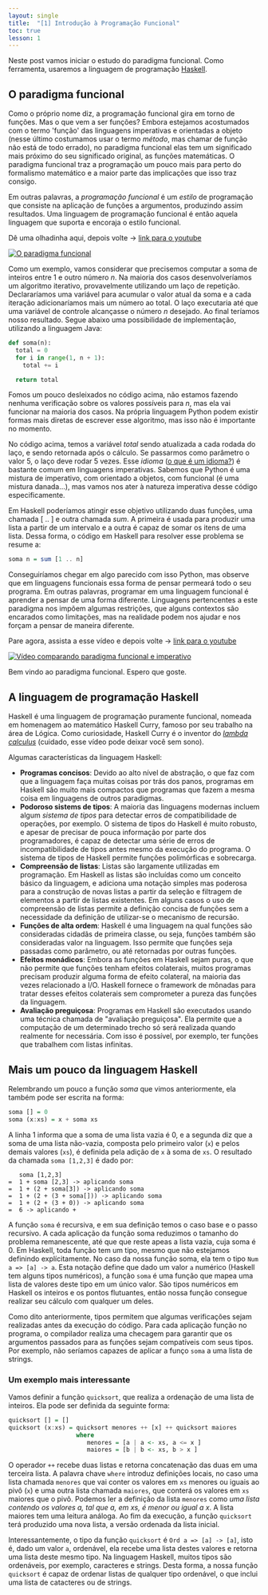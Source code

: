 ```yaml
---
layout: single
title:  "[1] Introdução à Programação Funcional"
toc: true
lesson: 1
---
```


Neste post vamos iniciar o estudo do paradigma funcional. Como ferramenta, usaremos a linguagem de programação [Haskell](https://www.haskell.org/).


## O paradigma funcional

Como o próprio nome diz, a programação funcional gira em torno de funções. Mas o que vem a ser funções? Embora estejamos acostumados com o termo 'função' das linguagens imperativas e orientadas a objeto (nesse último costumamos usar o termo *método*, mas chamar de função não está de todo errado), no paradigma funcional elas tem um significado mais próximo do seu significado original, as funções matemáticas. O paradigma funcional traz a programação um pouco mais para perto do formalismo matemático e a maior parte das implicações que isso traz consigo.

Em outras palavras, a *programação funcional* é um *estilo* de programação que consiste na aplicação de funções a argumentos, produzindo assim resultados. Uma linguagem de programação funcional é então aquela linguagem que suporta e encoraja o estilo funcional.

Dê uma olhadinha aqui, depois volte -> [link para o youtube](https://www.youtube.com/watch?v=LnX3B9oaKzw)

[![O paradigma funcional](https://img.youtube.com/vi/LnX3B9oaKzw/0.jpg)](https://www.youtube.com/watch?v=LnX3B9oaKzw)

Como um exemplo, vamos considerar que precisemos computar a soma de inteiros entre 1 e outro número *n*. Na maioria dos casos desenvolveríamos um algoritmo iterativo, provavelmente utilizando um laço de repetição. Declararíamos uma variável para acumular o valor atual da soma e a cada iteração adicionaríamos mais um número ao total. O laço executaria até que uma variável de controle alcançasse o número *n* desejado. Ao final teríamos nosso resultado. Segue abaixo uma possibilidade de implementação, utilizando a linguagem Java:

```python
def soma(n):
  total = 0
  for i in range(1, n + 1):
    total += i

  return total
```

Fomos um pouco desleixados no código acima, não estamos fazendo nenhuma verificação sobre os valores possíveis para *n*, mas ela vai funcionar na maioria dos casos. Na própria linguagem Python podem existir formas mais diretas de escrever esse algoritmo, mas isso não é importante no momento.

No código acima, temos a variável *total* sendo atualizada a cada rodada do laço, e sendo retornada após o cálculo. Se passarmos como parâmetro o valor 5, o laço deve rodar 5 vezes. Esse *idioma* ([o que é um idioma?](https://stackoverflow.com/questions/302459/what-is-a-programming-idiom)) é bastante comum em linguagens imperativas. Sabemos que Python é uma mistura de imperativo, com orientado a objetos, com funcional (é uma mistura danada...), mas vamos nos ater à natureza imperativa desse código especificamente.

Em Haskell poderíamos atingir esse objetivo utilizando duas funções, uma chamada [ .. ] e outra chamada *sum*. A primeira é usada para produzir uma lista a partir de um intervalo e a outra é capaz de somar os itens de uma lista. Dessa forma, o código em Haskell para resolver esse problema se resume a:

```haskell
soma n = sum [1 .. n]
```

Conseguiríamos chegar em algo parecido com isso Python, mas observe que em linguagens funcionais essa forma de pensar permeará todo o seu programa. Em outras palavras, programar em uma linguagem funcional é aprender a pensar de uma forma diferente. Linguagens pertencentes a este paradigma nos impõem algumas restrições, que alguns contextos são encarados como limitações, mas na realidade podem nos ajudar e nos forçam a pensar de maneira diferente.

Pare agora, assista a esse vídeo e depois volte -> [link para o youtube](https://www.youtube.com/watch?v=sqV3pL5x8PI)

[![Vídeo comparando paradigma funcional e imperativo](https://img.youtube.com/vi/sqV3pL5x8PI/0.jpg)](https://www.youtube.com/watch?v=sqV3pL5x8PI)

Bem vindo ao paradigma funcional. Espero que goste.

## A linguagem de programação Haskell

Haskell é uma linguagem de programação puramente funcional, nomeada em homenagem ao matemático Haskell Curry, famoso por seu trabalho na área de Lógica. Como curiosidade, Haskell Curry é o inventor do [*lambda calculus*](https://www.youtube.com/watch?v=eis11j_iGMs) (cuidado, esse vídeo pode deixar você sem sono).

Algumas características da linguagem Haskell:
+ **Programas concisos**: Devido ao alto nível de abstração, o que faz com que a linguagem faça muitas coisas por trás dos panos, programas em Haskell são muito mais compactos que programas que fazem a mesma coisa em linguagens de outros paradigmas.
+ **Podoroso sistems de tipos**: A maioria das linguagens modernas incluem algum *sistema de tipos* para detectar erros de compatibilidade de operações, por exemplo. O sistema de tipos do Haskell é muito robusto, e apesar de precisar de pouca informação por parte dos programadores, é capaz de detectar uma série de erros de incompatibilidade de tipos antes mesmo da execução do programa. O sistema de tipos de Haskell permite funções polimórficas e sobrecarga.
+ **Compreensão de listas**: Listas são largamente utilizadas em programação. Em Haskell as listas são incluídas como um conceito básico da linguagem, e adiciona uma notação simples mas poderosa para a construção de novas listas a partir da seleção e filtragem de elementos a partir de listas existentes. Em alguns casos o uso de compreensão de listas permite a definição concisa de funções sem a necessidade da definição de utilizar-se o mecanismo de recursão.
+ **Funções de alta ordem**: Haskell é uma linguagem na qual funções são consideradas cidadãs de primeira classe, ou seja, funções também são consideradas valor na linguagem. Isso permite que funções seja passadas como parâmetro, ou até retornadas por outras funções.
+ **Efeitos monádicos**: Embora as funções em Haskell sejam puras, o que não permite que funções tenham efeitos colaterais, muitos programas precisam produzir alguma forma de efeito colateral, na maioria das vezes relacionado a I/O. Haskell fornece o framework de mônadas para tratar desses efeitos colaterais sem comprometer a pureza das funções da linguagem.
+ **Avaliação preguiçosa**: Programas em Haskell são executados usando uma técnica chamada de "avaliação preguiçosa". Ela permite que a computação de um determinado trecho só será realizada quando realmente for necessária. Com isso é possível, por exemplo, ter funções que trabalhem com listas infinitas.


## Mais um pouco da linguagem Haskell

Relembrando um pouco a função *soma* que vimos anteriormente, ela também pode ser escrita na forma:

```haskell
soma [] = 0
soma (x:xs) = x + soma xs
```

A linha 1 informa que a soma de uma lista vazia é 0, e a segunda diz que a soma de uma lista não-vazia, composta pelo primeiro valor (`x`) e pelos demais valores (`xs`), é definida pela adição de `x` à soma de `xs`. O resultado da chamada `soma [1,2,3]` é dado por:

```
   soma [1,2,3]
=  1 + soma [2,3] -> aplicando soma
=  1 + (2 + soma[3]) -> aplicando soma
=  1 + (2 + (3 + soma[])) -> aplicando soma
=  1 + (2 + (3 + 0)) -> aplicando soma
=  6 -> aplicando +
```

A função `soma` é recursiva, e em sua definição temos o caso base e o passo recursivo. A cada aplicação da função soma reduzimos o tamanho do problema remanescente, até que que reste apeas a lista vazia, cuja soma é 0. Em Haskell, toda função tem um tipo, mesmo que não estejamos definindo explícitamente. No caso da nossa função soma, ela tem o tipo `Num a => [a] -> a`. Esta notação define que dado um valor `a` numérico (Haskell tem alguns tipos numéricos), a função `soma` é uma função que mapea uma lista de valores deste tipo em um único valor. São tipos numéricos em Haskell os inteiros e os pontos flutuantes, então nossa função consegue realizar seu cálculo com qualquer um deles.

Como dito anteriormente, tipos permitem que algumas verificações sejam realizadas antes da execução do código. Para cada aplicação função no programa, o compilador realiza uma checagem para garantir que os argumentos passados para as funções sejam compatíveis com seus tipos. Por exemplo, não seríamos capazes de aplicar a funço `soma` a uma lista de strings.


### Um exemplo mais interessante

Vamos definir a função `quicksort`, que realiza a ordenação de uma lista de inteiros. Ela pode ser definida da seguinte forma:

```haskell
quicksort [] = []
quicksort (x:xs) = quicksort menores ++ [x] ++ quicksort maiores
                   where
                      menores = [a | a <- xs, a <= x ]
                      maiores = [b | b <- xs, b > x ]
```

O operador `++` recebe duas listas e retorna concatenação das duas em uma terceira lista. A palavra chave `where` introduz definições locais, no caso uma lista chamada `menores` que vai conter os valores em `xs` menores ou iguais ao pivô (`x`) e uma outra lista chamada `maiores`, que conterá os valores em `xs` maiores que o pivô. Podemos ler a definição da lista `menores` como *uma lista contendo os valores a, tal que a, em xs, é menor ou igual a x*. A lista maiores tem uma leitura análoga. Ao fim da execução, a função `quicksort` terá produzido uma nova lista, a versão ordenada da lista inicial.

Interessantemente, o tipo da função `quicksort` é `Ord a => [a] -> [a]`, isto é, dado um valor `a`, ordenável, ela recebe uma lista destes valores e retorna uma lista deste mesmo tipo. Na linguagem Haskell, muitos tipos são ordenáveis, por exemplo, caracteres e strings. Desta forma, a nossa função `quicksort` é capaz de ordenar listas de qualquer tipo ordenável, o que inclui uma lista de catacteres ou de strings.

